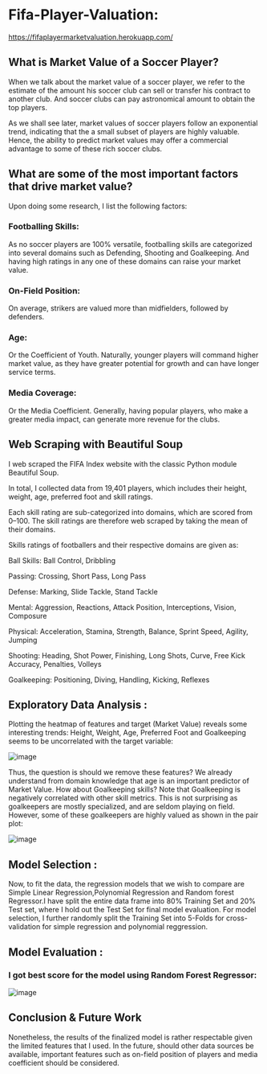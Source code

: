 # Fifa-Player-Valuation:

https://fifaplayermarketvaluation.herokuapp.com/

## What is Market Value of a Soccer Player?

When we talk about the market value of a soccer player, we refer to the estimate of the amount his soccer club can sell or transfer his contract to another club. And soccer clubs can pay astronomical amount to obtain the top players.

As we shall see later, market values of soccer players follow an exponential trend, indicating that the a small subset of players are highly valuable. Hence, the ability to predict market values may offer a commercial advantage to some of these rich soccer clubs.

## What are some of the most important factors that drive market value?
Upon doing some research, I list the following factors:

### Footballing Skills:
As no soccer players are 100% versatile, footballing skills are categorized into several domains such as Defending, Shooting and Goalkeeping. And having high ratings in any one of these domains can raise your market value.

### On-Field Position:
On average, strikers are valued more than midfielders, followed by defenders.

### Age:
Or the Coefficient of Youth. Naturally, younger players will command higher market value, as they have greater potential for growth and can have longer service terms.

### Media Coverage:
Or the Media Coefficient. Generally, having popular players, who make a greater media impact, can generate more revenue for the clubs.

## Web Scraping with Beautiful Soup

I web scraped the FIFA Index website with the classic Python module Beautiful Soup.

In total, I collected data from 19,401 players, which includes their height, weight, age, preferred foot and skill ratings.

Each skill rating are sub-categorized into domains, which are scored from 0–100. The skill ratings are therefore web scraped by taking the mean of their domains.

Skills ratings of footballers and their respective domains are given as:

Ball Skills: Ball Control, Dribbling

Passing: Crossing, Short Pass, Long Pass

Defense: Marking, Slide Tackle, Stand Tackle

Mental: Aggression, Reactions, Attack Position, Interceptions, Vision, Composure

Physical: Acceleration, Stamina, Strength, Balance, Sprint Speed, Agility, Jumping

Shooting: Heading, Shot Power, Finishing, Long Shots, Curve, Free Kick Accuracy, Penalties, Volleys

Goalkeeping: Positioning, Diving, Handling, Kicking, Reflexes

## Exploratory Data Analysis :

Plotting the heatmap of features and target (Market Value) reveals some interesting trends: Height, Weight, Age, Preferred Foot and Goalkeeping seems to be uncorrelated with the target variable:

![image](https://user-images.githubusercontent.com/65092287/98255668-a8f9b700-1fa3-11eb-8112-c1425b36e821.png)

Thus, the question is should we remove these features? We already understand from domain knowledge that age is an important predictor of Market Value. How about Goalkeeping skills? Note that Goalkeeping is negatively correlated with other skill metrics. This is not surprising as goalkeepers are mostly specialized, and are seldom playing on field. However, some of these goalkeepers are highly valued as shown in the pair plot:

![image](https://user-images.githubusercontent.com/65092287/98256212-4ce36280-1fa4-11eb-95aa-5b71bb5e088d.png)

## Model Selection :

Now, to fit the data, the regression models that we wish to compare are Simple Linear Regression,Polynomial Regression and Random forest Regressor.I have split the entire data frame into 80% Training Set and 20% Test set, where I hold out the Test Set for final model evaluation. For model selection, I further randomly split the Training Set into 5-Folds for cross-validation for simple regression and polynomial reggression.


## Model Evaluation :
### I got best score for the model using Random Forest Regressor:
![image](https://user-images.githubusercontent.com/65092287/98256772-f7f41c00-1fa4-11eb-97d6-032b8fc01cfa.png)

## Conclusion & Future Work
Nonetheless, the results of the finalized model is rather respectable given the limited features that I used. In the future, should other data sources be available, important features such as on-field position of players and media coefficient should be considered.

